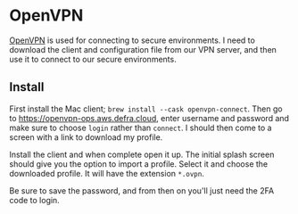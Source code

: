 # OpenVPN

[OpenVPN](https://openvpn.net/index.php/access-server/docs/quick-start-guide/495-connecting-to-openvpn-access-server-using-the-connect-client-on-mac.html) is used for connecting to secure environments. I need to download the client and configuration file from our VPN server, and then use it to connect to our secure environments.

## Install

First install the Mac client; `brew install --cask openvpn-connect`. Then go to <https://openvpn-ops.aws.defra.cloud>, enter username and password and make sure to choose `login` rather than `connect`. I should then come to a screen with a link to download my profile.

Install the client and when complete open it up. The initial splash screen should give you the option to import a profile. Select it and choose the downloaded profile. It will have the extension `*.ovpn`.

Be sure to save the password, and from then on you'll just need the 2FA code to login.
